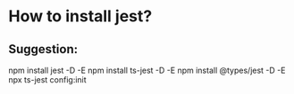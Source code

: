 # How to install jest?

## Suggestion: 

npm install jest -D -E
npm install ts-jest -D -E
npm install @types/jest -D -E
npx ts-jest config:init